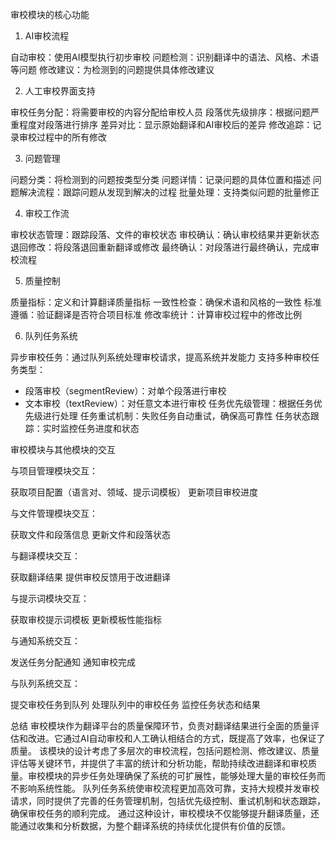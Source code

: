 审校模块的核心功能
1. AI审校流程

自动审校：使用AI模型执行初步审校
问题检测：识别翻译中的语法、风格、术语等问题
修改建议：为检测到的问题提供具体修改建议

2. 人工审校界面支持

审校任务分配：将需要审校的内容分配给审校人员
段落优先级排序：根据问题严重程度对段落进行排序
差异对比：显示原始翻译和AI审校后的差异
修改追踪：记录审校过程中的所有修改

3. 问题管理

问题分类：将检测到的问题按类型分类
问题详情：记录问题的具体位置和描述
问题解决流程：跟踪问题从发现到解决的过程
批量处理：支持类似问题的批量修正

4. 审校工作流

审校状态管理：跟踪段落、文件的审校状态
审校确认：确认审校结果并更新状态
退回修改：将段落退回重新翻译或修改
最终确认：对段落进行最终确认，完成审校流程

5. 质量控制

质量指标：定义和计算翻译质量指标
一致性检查：确保术语和风格的一致性
标准遵循：验证翻译是否符合项目标准
修改率统计：计算审校过程中的修改比例

6. 队列任务系统

异步审校任务：通过队列系统处理审校请求，提高系统并发能力
支持多种审校任务类型：
  - 段落审校（segmentReview）：对单个段落进行审校
  - 文本审校（textReview）：对任意文本进行审校
任务优先级管理：根据任务优先级进行处理
任务重试机制：失败任务自动重试，确保高可靠性
任务状态跟踪：实时监控任务进度和状态


审校模块与其他模块的交互

与项目管理模块交互：

获取项目配置（语言对、领域、提示词模板）
更新项目审校进度


与文件管理模块交互：

获取文件和段落信息
更新文件和段落状态


与翻译模块交互：

获取翻译结果
提供审校反馈用于改进翻译


与提示词模块交互：

获取审校提示词模板
更新模板性能指标


与通知系统交互：

发送任务分配通知
通知审校完成


与队列系统交互：

提交审校任务到队列
处理队列中的审校任务
监控任务状态和结果


总结
审校模块作为翻译平台的质量保障环节，负责对翻译结果进行全面的质量评估和改进。它通过AI自动审校和人工确认相结合的方式，既提高了效率，也保证了质量。
该模块的设计考虑了多层次的审校流程，包括问题检测、修改建议、质量评估等关键环节，并提供了丰富的统计和分析功能，帮助持续改进翻译和审校质量。审校模块的异步任务处理确保了系统的可扩展性，能够处理大量的审校任务而不影响系统性能。
队列任务系统使审校流程更加高效可靠，支持大规模并发审校请求，同时提供了完善的任务管理机制，包括优先级控制、重试机制和状态跟踪，确保审校任务的顺利完成。
通过这种设计，审校模块不仅能够提升翻译质量，还能通过收集和分析数据，为整个翻译系统的持续优化提供有价值的反馈。